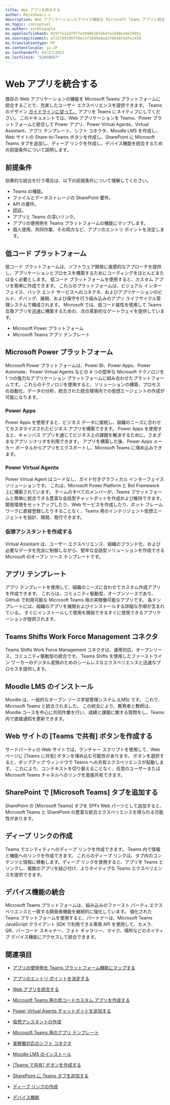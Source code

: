 ```yaml
---
title: Web アプリを統合する
author: Rajeshwari-v
description: Web アプリケーションとデバイス機能を Microsoft Teams アプリと統合する概要。
ms.topic: conceptual
ms.author: surbhigupta
ms.openlocfilehash: 01977e22d79f7e39986367e647a2d48ea9b2905c
ms.sourcegitcommit: a732789190f59ec1f3699e8ad2f06387e8fe1458
ms.translationtype: MT
ms.contentlocale: ja-JP
ms.lasthandoff: 04/27/2021
ms.locfileid: "52058657"
---
```

# <a name="integrate-web-apps"></a>Web アプリを統合する

既存の Web アプリケーションの機能を Microsoft Teams プラットフォームに統合することで、充実したユーザー エクスペリエンスを提供できます。 Teams のデザイン [ガイドラインに従って、](~/concepts/design/understand-use-cases.md) アプリを Teams にネイティブにしてください。
このドキュメントでは、Web アプリケーションを Teams、Power プラットフォームと統合して Power アプリ、Power Virtual Agents、Virtual Assistant、アプリ テンプレート、シフト コネクタ、Moodle LMS を作成し、Web サイトの Share-to-Teams ボタンを作成し、SharePoint に Microsoft Teams タブを追加し、ディープ リンクを作成し、デバイス機能を統合するための前提条件について説明します。

## <a name="prerequisites"></a>前提条件   

効果的な統合を行う場合は、以下の前提条件について理解してください。
* Teams の機能。 
* ファイルとデータストレージの SharePoint 要件。
* API の要件。
* 認証。
* アプリと Teams の深いリンク。
* アプリの使用例を Teams プラットフォームの機能にマップします。
* 個人使用、共同作業、その両方など、アプリのエントリ ポイントを決定します。

## <a name="low-code-platforms"></a>低コード プラットフォーム

低コード プラットフォームは、ソフトウェア開発に直感的なアプローチを提供し、アプリケーションとプロセスを構築するためにコーディングをほとんどまたは全く必要とします。 低コード プラットフォームを使用すると、カスタム アプリを簡単に作成できます。 これらのプラットフォームは、ビジュアル インターフェイス、バック エンド サービスへのコネクタ、およびアプリケーションのビルド、デバッグ、展開、および保守を行う組み込みのアプリ ライフサイクル管理システムで構成されます。 Microsoft では、低コード属性を使用して Teams 互換アプリを迅速に構築するための、次の革新的なゲートウェイを提供しています。
* Microsoft Power プラットフォーム
* Microsoft Teams アプリ テンプレート

## <a name="microsoft-power-platform"></a>Microsoft Power プラットフォーム

Microsoft Power プラットフォームは、Power BI、Power Apps、Power Automate、Power Virtual Agents などの 4 つの堅牢な Microsoft テクノロジを 1 つの強力なアプリケーション プラットフォームに組み合わせたプラットフォームです。 これらのテクノロジを使用すると、ソリューションの構築、プロセスの自動化、データの分析、統合された統合環境内での仮想エージェントの作成が可能になります。

### <a name="power-apps"></a>Power Apps

Power Apps を使用すると、ビジネス データに接続し、組織のニーズに合わせてカスタマイズされたビジネス アプリを構築できます。 Power Apps を使用すると、キャンバス アプリを通じてビジネス上の課題を解決するために、さまざまなアプリ シナリオを利用できます。 アプリを構築した後、Power Apps メーカー ポータルからアプリをエクスポートし、Microsoft Teams に埋め込みできます。

### <a name="power-virtual-agents"></a>Power Virtual Agents

Power Virtual Agent はコードなし、ガイド付きグラフィカル インターフェイス ソリューションです。 これは、Microsoft Power Platform と Bot Framework 上に構築されています。 チームのすべてのメンバーが、Teams プラットフォームと簡単に統合できる豊富な会話型チャットボットを作成および維持できます。 開発環境をセットアップしたり、Web サービスを作成したり、ボット フレームワークに直接登録したりすることなく、Teams 用のインテリジェント仮想エージェントを設計、開発、発行できます。

### <a name="create-virtual-assistant"></a>仮想アシスタントを作成する

Virtual Assistant は、ユーザー エクスペリエンス、組織のブランド化、および必要なデータを完全に制御しながら、堅牢な会話型ソリューションを作成できる Microsoft のオープン ソース テンプレートです。 

## <a name="app-templates"></a>アプリ テンプレート

アプリ テンプレートを使用して、組織のニーズに合わせてカスタム作成アプリを作成できます。 これらは、コミュニティ駆動型、オープンソースであり、GitHub で利用可能な Microsoft Teams 用の実稼働可能なアプリです。 各テンプレートには、組織のアプリを展開およびインストールする詳細な手順が含まれている。 すぐにインストールして使用を開始できるすぐに使用できるアプリケーションが提供されます。 

## <a name="teams-shifts-work-force-management-connectors"></a>Teams Shifts Work Force Management コネクタ

Teams Shifts Work Force Management コネクタは、運用対応、オープンソース、コミュニティ駆動型の統合です。 Teams Shifts を使用したファーストライン ワーカーのデジタル変換のためのシームレスなエクスペリエンスと迅速なプロセスを提供します。

## <a name="install-moodle-lms"></a>Moodle LMS のインストール

Moodle は、一般的なオープン ソース学習管理システム (LMS) です。 これで、Microsoft Teams と統合されました。 この統合により、教育者と教師は、Moodle コースを中心に共同作業を行い、成績と課題に関する質問をし、Teams 内で直接通知を更新できます。

## <a name="create-a-share-to-teams-button-for-your-website"></a>Web サイトの [Teams で共有] ボタンを作成する

サードパーティの Web サイトでは、ランチャー スクリプトを使用して、Web ページに [Teams に共有] ボタンを埋め込む可能性があります。 ボタンを選択すると、ポップアップ ウィンドウで Teams への共有エクスペリエンスが起動します。 これにより、コンテキストを切り替えることなく、任意のユーザーまたは Microsoft Teams チャネルへのリンクを直接共有できます。

## <a name="add-a-microsoft-teams-tab-in-sharepoint"></a>SharePoint で [Microsoft Teams] タブを追加する

SharePoint の [Microsoft Teams] タブを SPFx Web パーツとして追加すると、Microsoft Teams と SharePoint の豊富な統合エクスペリエンスを得られる可能性があります。 

## <a name="create-deep-link"></a>ディープ リンクの作成

Teams でエンティティへのディープ リンクを作成できます。 Teams 内で情報と機能へのリンクを作成できます。 これらのディープ リンクは、タブ内のコンテンツと情報に移動します。ディープ リンクを使用すると、アプリを Teams とリンクし、複数のアプリを結び付け、よりネイティブな Teams エクスペリエンスを提供できます。

## <a name="integrate-device-capabilities"></a>デバイス機能の統合

Microsoft Teams プラットフォームは、組み込みのファースト パーティ エクスペリエンスと一致する開発者機能を継続的に強化しています。 強化された Teams プラットフォームを使用すると、パートナーは、Microsoft Teams JavaScript クライアント SDK で利用できる専用 API を使用して、カメラ、QR、バーコード スキャナー、フォト ギャラリー、マイク、場所などのネイティブ デバイス機能にアクセスして統合できます。 

## <a name="see-also"></a>関連項目

- [アプリの使用例を Teams プラットフォーム機能にマップする](~/concepts/design/map-use-cases.md)

- [アプリのエントリ ポイントを決定する](~/concepts/extensibility-points.md)

- [Web アプリを統合する](~/samples/integrating-web-apps.md)

- [Microsoft Teams 用の低コードカスタム アプリを作成する](~/samples/teams-low-code-solutions.md)

- [Power Virtual Agents チャットボットを追加する](~/bots/how-to/add-power-virtual-agents-bot-to-teams.md)

- [仮想アシスタントの作成](~/samples/virtual-assistant.md)

- [Microsoft Teams 用のアプリ テンプレート](~/samples/app-templates.md)

- [実稼働対応のシフト コネクタ](~/samples/shifts-wfm-connectors.md)

- [Moodle LMS のインストール](~/resources/moodleinstructions.md)

- [[Teams で共有] ボタンを作成する](~/concepts/build-and-test/share-to-teams.md)

- [SharePoint に Teams タブを追加する](~/tabs/how-to/tabs-in-sharepoint.md)

- [ディープ リンクの作成](~/concepts/build-and-test/deep-links.md)

- [デバイス機能](~/concepts/device-capabilities/device-capabilities-overview.md)
